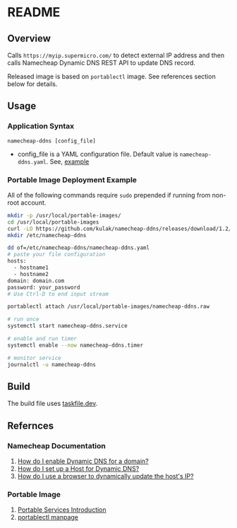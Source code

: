 # README

## Overview

Calls `https://myip.supermicro.com/` to detect external IP address and then calls Namecheap Dynamic DNS REST API to update DNS record.

Released image is based on `portablectl` image. See references section below for details.

## Usage

### Application Syntax

    namecheap-ddns [config_file]

- config_file is a YAML configuration file.   Default value is `namecheap-ddns.yaml`.  See, [example](https://github.com/Kulak/namecheap-ddns/blob/master/namecheap-ddns.yaml)

### Portable Image Deployment Example

All of the following commands require `sudo` prepended if running from non-root account.

```sh
mkdir -p /usr/local/portable-images/
cd /usr/local/portable-images
curl -LO https://github.com/kulak/namecheap-ddns/releases/download/1.2/namecheap-ddns.raw
mkdir /etc/namecheap-ddns

dd of=/etc/namecheap-ddns/namecheap-ddns.yaml
# paste your file configuration
hosts: 
  - hostname1
  - hostname2
domain: domain.com
password: your_password
# Use Ctrl-D to end input stream

portablectl attach /usr/local/portable-images/namecheap-ddns.raw

# run once
systemctl start namecheap-ddns.service

# enable and run timer 
systemctl enable --now namecheap-ddns.timer

# monitor service
journalctl -u namecheap-ddns
```

## Build

The build file uses [taskfile.dev](https://taskfile.dev/).

## Refernces

### Namecheap Documentation

1. [How do I enable Dynamic DNS for a domain?](https://www.namecheap.com/support/knowledgebase/article.aspx/595/11/how-do-i-enable-dynamic-dns-for-a-domain)
2. [How do I set up a Host for Dynamic DNS?](https://www.namecheap.com/support/knowledgebase/article.aspx/43/11/how-do-i-set-up-a-host-for-dynamic-dns)
3. [How do I use a browser to dynamically update the host's IP?](https://www.namecheap.com/support/knowledgebase/article.aspx/29/11/how-do-i-use-a-browser-to-dynamically-update-the-hosts-ip)

### Portable Image

1. [Portable Services Introduction](https://systemd.io/PORTABLE_SERVICES/)
2. [portablectl manpage](https://www.freedesktop.org/software/systemd/man/portablectl.html)
